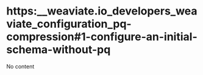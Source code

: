 # https:\_\_weaviate.io_developers_weaviate_configuration_pq-compression#1-configure-an-initial-schema-without-pq

No content
